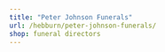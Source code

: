 ```yaml
---
title: "Peter Johnson Funerals"
url: /hebburn/peter-johnson-funerals/
shop: funeral directors
---
```

